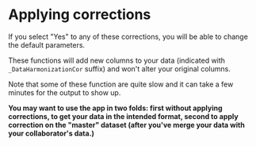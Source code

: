 # Applying corrections

If you select "Yes" to any of these corrections, you will be able to change the default parameters.

These functions will add new columns to your data (indicated with `_DataHarmonizationCor` suffix) and won't alter your original columns.

Note that some of these function are quite slow and it can take a few minutes for the output to show up.

**You may want to use the app in two folds: first without applying corrections, to get your data in the intended format, second to apply correction on the "master" dataset (after you've merge your data with your collaborator's data.)**


